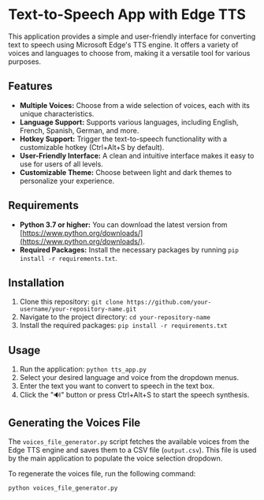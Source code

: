 # Text-to-Speech App with Edge TTS

This application provides a simple and user-friendly interface for converting text to speech using Microsoft Edge's TTS engine. It offers a variety of voices and languages to choose from, making it a versatile tool for various purposes.

## Features

* **Multiple Voices:** Choose from a wide selection of voices, each with its unique characteristics.
* **Language Support:** Supports various languages, including English, French, Spanish, German, and more.
* **Hotkey Support:** Trigger the text-to-speech functionality with a customizable hotkey (Ctrl+Alt+S by default).
* **User-Friendly Interface:** A clean and intuitive interface makes it easy to use for users of all levels.
* **Customizable Theme:** Choose between light and dark themes to personalize your experience.

## Requirements

* **Python 3.7 or higher:** You can download the latest version from [https://www.python.org/downloads/](https://www.python.org/downloads/).
* **Required Packages:** Install the necessary packages by running `pip install -r requirements.txt`.

## Installation

1. Clone this repository: `git clone https://github.com/your-username/your-repository-name.git`
2. Navigate to the project directory: `cd your-repository-name`
3. Install the required packages: `pip install -r requirements.txt`

## Usage

1. Run the application: `python tts_app.py`
2. Select your desired language and voice from the dropdown menus.
3. Enter the text you want to convert to speech in the text box.
4. Click the "🔊" button or press Ctrl+Alt+S to start the speech synthesis.

## Generating the Voices File

The `voices_file_generator.py` script fetches the available voices from the Edge TTS engine and saves them to a CSV file (`output.csv`). This file is used by the main application to populate the voice selection dropdown.

To regenerate the voices file, run the following command:

```bash
python voices_file_generator.py
```
